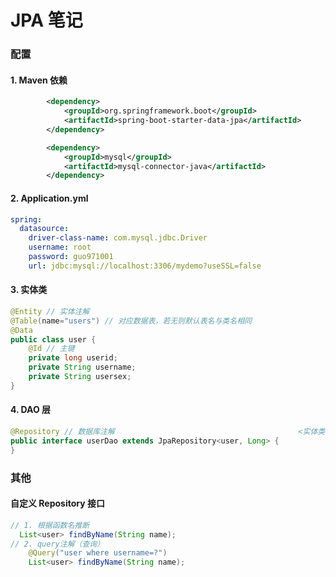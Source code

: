 # JPA 笔记

### 配置

#### 1. Maven 依赖

```xml
        <dependency>
            <groupId>org.springframework.boot</groupId>
            <artifactId>spring-boot-starter-data-jpa</artifactId>
        </dependency>

        <dependency>
            <groupId>mysql</groupId>
            <artifactId>mysql-connector-java</artifactId>
        </dependency>
```

#### 2. Application.yml

```yaml
spring:
  datasource:
    driver-class-name: com.mysql.jdbc.Driver
    username: root
    password: guo971001
    url: jdbc:mysql://localhost:3306/mydemo?useSSL=false
```

#### 3. 实体类

```java
@Entity // 实体注解
@Table(name="users") // 对应数据表，若无则默认表名与类名相同
@Data
public class user {
    @Id // 主键
    private long userid;
    private String username;
    private String usersex;
}
```

#### 4. DAO 层

```java
@Repository	// 数据库注解								  		 <实体类, 主键类型>
public interface userDao extends JpaRepository<user, Long> { 
}
```

### 其他

#### 自定义 Repository 接口

```java
// 1. 根据函数名推断
  List<user> findByName(String name);
// 2. query注解（查询）
	@Query("user where username=?")
	List<user> findByName(String name);
```

